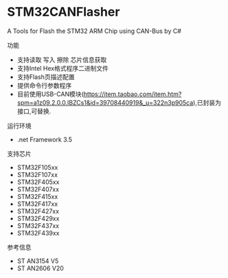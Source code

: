 # STM32CANFlasher
A Tools for Flash the STM32 ARM Chip using CAN-Bus by C#

功能
* 支持读取 写入 擦除 芯片信息获取
* 支持Intel Hex格式程序二进制文件
* 支持Flash页描述配置
* 提供命令行参数程序
* 目前使用USB-CAN模块(https://item.taobao.com/item.htm?spm=a1z09.2.0.0.IBZCs1&id=39708440919&_u=322n3p905ca),已封装为接口,可替换.

运行环境
* .net Framework 3.5

支持芯片
* STM32F105xx
* STM32F107xx
* STM32F405xx
* STM32F407xx
* STM32F415xx
* STM32F417xx
* STM32F427xx
* STM32F429xx
* STM32F437xx
* STM32F439xx

参考信息
* ST AN3154 <CAN Protocol Used in the STM32 Bootloader> V5
* ST AN2606 <Microcontroller System Memory Boot Mode> V20
